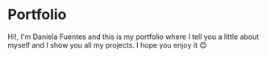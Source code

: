 # Portfolio
Hi!, I'm Daniela Fuentes and this is my portfolio where I tell you a little about myself and I show you all my projects.
I hope you enjoy it 😊
